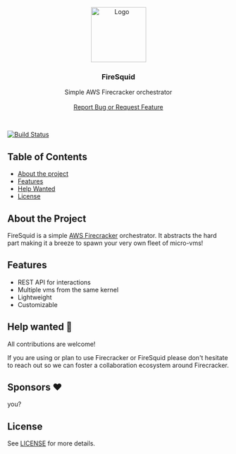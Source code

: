 <p align="center">
  <a href="#">
      <img src="https://storage.googleapis.com/firesquid/firesquid.svg" alt="Logo" width="125" height="125">
  </a>

  <h3 align="center">FireSquid</h3>

  <p align="center">
    Simple AWS Firecracker orchestrator
    <br />
    <br />
    <a href="https://github.com/sousandrei/firesquid/issues/new">Report Bug or Request Feature</a>
  </p>
</p>

<br />

[![Build Status](https://travis-ci.com/sousandrei/firesquid.svg?branch=master)](https://travis-ci.com/sousandrei/firesquid)

## Table of Contents

- [About the project](#about)
- [Features](#features)
- [Help Wanted](#help-wanted)
- [License](#license)

## <a name="about"></a> About the Project

FireSquid is a simple [AWS Firecracker](https://firecracker-microvm.github.io/) orchestrator.
It abstracts the hard part making it a breeze to spawn your very own fleet of micro-vms!

## <a name="features"></a> Features

- REST API for interactions
- Multiple vms from the same kernel
- Lightweight
- Customizable

## <a name="help-wanted"></a> Help wanted 🤝

All contributions are welcome!

If you are using or plan to use Firecracker or FireSquid please don't hesitate to reach out so we can foster a collaboration ecosystem around Firecracker.

## <a name="sponsors"></a> Sponsors ❤️

you?

## <a name="license"></a> License

See [LICENSE](https://github.com/sousandrei/firesquid/blob/master/LICENSE) for more details.
